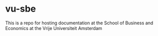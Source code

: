 # vu-sbe
This is a repo for hosting documentation at the School of Business and Economics at the Vrije Universiteit Amsterdam
